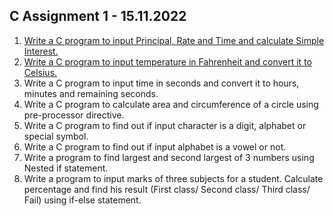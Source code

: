 C Assignment 1 - 15.11.2022
-------------------------------


1. [Write a C program to input Principal, Rate and Time and calculate Simple Interest.](https://github.com/noobshubham/C-Assignment-15.11.2022/blob/master/simple_intrest.c)
2. [Write a C program to input temperature in Fahrenheit and convert it to Celsius.](https://github.com/noobshubham/C-Assignment-15.11.2022/blob/master/convert_temps.c)
3. Write a C program to input time in seconds and convert it to hours, minutes and remaining seconds. 
4. Write a C program to calculate area and circumference of a circle using pre-processor directive. 
5. Write a C program to find out if input character is a digit, alphabet or special symbol. 
6. Write a C program to find out if input alphabet is a vowel or not. 
7. Write a program to find largest and second largest of 3 numbers using Nested if statement. 
8. Write a program to input marks of three subjects for a student. Calculate percentage and find his result (First class/ Second class/ Third class/ Fail) using if-else statement. 
